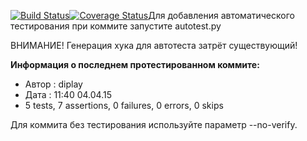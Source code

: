 [![Build Status](https://travis-ci.org/K224/party_surfing.svg?branch=travis_test)](https://travis-ci.org/K224/party_surfing)[![Coverage Status](https://coveralls.io/repos/K224/party_surfing/badge.svg?branch=travis_test)](https://coveralls.io/r/K224/party_surfing?branch=travis_test)Для добавления автоматического тестирования при коммите запустите autotest.py

ВНИМАНИЕ! Генерация хука для автотеста затрёт существующий!

**Информация о последнем протестированном коммите:**
* Автор : diplay
* Дата : 11:40  04.04.15
* 5 tests, 7 assertions, 0 failures, 0 errors, 0 skips


Для коммита без тестирования используйте параметр --no-verify.